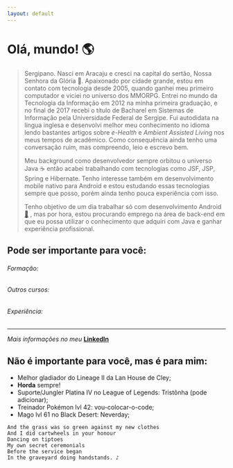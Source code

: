 ```yaml
---
layout: default
---
```


# Olá, mundo! :earth_americas:

> Sergipano. Nasci em Aracaju e cresci na capital do sertão, Nossa Senhora da Glória :cactus:. Apaixonado por cidade grande, estou em contato com tecnologia desde 2005, quando ganhei meu primeiro computador e viciei no universo dos MMORPG. Entrei no mundo da Tecnologia da Informação em 2012 na minha primeira graduação, e no final de 2017 recebi o título de Bacharel em Sistemas de Informação pela Universidade Federal de Sergipe. Fui autodidata na língua inglesa e desenvolvi melhor meu conhecimento no idioma lendo bastantes artigos sobre *e-Health* e *Ambient Assisted Livin*g nos meus tempos de acadêmico. Como consequência ainda tenho uma conversação ruim, mas compreendo, leio e escrevo bem. 
>
> Meu background como desenvolvedor sempre orbitou o universo Java :coffee: então acabei trabalhando com tecnologias como JSF, JSP, Spring e Hibernate. Tenho interesse também em desenvolvimento mobile nativo para Android e estou estudando essas tecnologias sempre que posso, porém ainda tenho pouca experiência com isso. 
>
> Tenho objetivo de um dia trabalhar só com desenvolvimento Android [👾](https://emojipedia.org/alien-monster/) , mas por hora, estou procurando emprego na área de back-end em que eu possa utilizar o conhecimento que adquiri com Java e ganhar experiência profissional. 

## Pode ser importante para você:

###### Formação:

###### Outros cursos:

###### Experiência:  

------

*Mais informações no meu* <a href="https://www.linkedin.com/in/edtonlemos/" target="_blank">**LinkedIn**</a>

## Não é importante para você, mas é para mim: 

- Melhor gladiador do Lineage II da Lan House de Cley;
- **Horda** sempre!
- Suporte/Jungler Platina IV no League of Legends: Tristônha (pode adicionar);
- Treinador Pokémon lvl 42: vou-colocar-o-code;
- Mago lvl 61 no Black Desert: Neverday;

```
And the grass was so green against my new clothes
And I did cartwheels in your honour
Dancing on tiptoes
My own secret ceremonials
Before the service began
In the graveyard doing handstands. ♪
```
